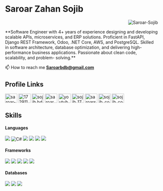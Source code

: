 <h1>Saroar Zahan Sojib</h1>
<p align="right"><img src="https://komarev.com/ghpvc/?username=Saroar-Sojib" alt="Saroar-Sojib" /> </p>
**Software Engineer with 4+ years of experience designing
and developing scalable APIs, microservices, and ERP
solutions. Proficient in FastAPI, Django REST Framework,
Odoo, .NET Core, AWS, and PostgreSQL. Skilled in
software architecture, database optimization, and
delivering high-performance business applications.
Passionate about clean code, scalability, and problem-
solving.**

📫 How to reach me **Saroarbdb@gmail.com**

<h2> Profile Links</h2>
<p align="left">
<a href="https://linkedin.com/in/saroar-zahan-sojib-799ba51a3" target="blank"><img align="center" src="https://raw.githubusercontent.com/rahuldkjain/github-profile-readme-generator/master/src/images/icons/Social/linked-in-alt.svg" alt="saroar-zahan-sojib-799ba51a3" height="30" width="40" /></a>
<a href="https://stackoverflow.com/users/17291181" target="blank"><img align="center" src="https://raw.githubusercontent.com/rahuldkjain/github-profile-readme-generator/master/src/images/icons/Social/stack-overflow.svg" alt="17291181" height="30" width="40" /></a>
<a href="https://fb.com/sojib.bdb" target="blank"><img align="center" src="https://raw.githubusercontent.com/rahuldkjain/github-profile-readme-generator/master/src/images/icons/Social/facebook.svg" alt="sojib.bdb" height="30" width="40" /></a>
<a href="https://instagram.com/saroar_zahan_sojib" target="blank"><img align="center" src="https://raw.githubusercontent.com/rahuldkjain/github-profile-readme-generator/master/src/images/icons/Social/instagram.svg" alt="saroar_zahan_sojib" height="30" width="40" /></a>
<a href="https://www.youtube.com/c/technoprefix" target="blank"><img align="center" src="https://raw.githubusercontent.com/rahuldkjain/github-profile-readme-generator/master/src/images/icons/Social/youtube.svg" alt="youtube.com/c/technoprefix" height="30" width="40" /></a>
<a href="https://www.codechef.com/users/sojib_171" target="blank"><img align="center" src="https://cdn.jsdelivr.net/npm/simple-icons@3.1.0/icons/codechef.svg" alt="sojib_171" height="30" width="40" /></a>
<a href="https://www.hackerrank.com/saroarsojib" target="blank"><img align="center" src="https://raw.githubusercontent.com/rahuldkjain/github-profile-readme-generator/master/src/images/icons/Social/hackerrank.svg" alt="saroarsojib" height="30" width="40" /></a>
<a href="https://codeforces.com/profile/sojib_codebreaker" target="blank"><img align="center" src="https://raw.githubusercontent.com/rahuldkjain/github-profile-readme-generator/master/src/images/icons/Social/codeforces.svg" alt="sojib_codebreaker" height="30" width="40" /></a>
<a href="https://www.leetcode.com/sojib_codebreaker" target="blank"><img align="center" src="https://raw.githubusercontent.com/rahuldkjain/github-profile-readme-generator/master/src/images/icons/Social/leet-code.svg" alt="sojib_codebreaker" height="30" width="40" /></a>
</p>

<h2> Skills </h2>

<h4> Languages </h4>
<span> 
  <img src="https://img.shields.io/badge/Python-3776AB?style=for-the-badge&logo=python&logoColor=white">
  <img src="https://img.shields.io/badge/C%23-239120?style=for-the-badge&logo=csharp&logoColor=white" alt="C#">
  <img src="https://img.shields.io/badge/JavaScript-F7DF1E?style=for-the-badge&logo=javascript&logoColor=black">
  <!--<img src="https://img.shields.io/badge/Go-00ADD8?style=for-the-badge&logo=go&logoColor=white">-->
  <img src="https://img.shields.io/badge/Java-ED8B00?style=for-the-badge&logo=java&logoColor=white">
  <img src="https://img.shields.io/badge/C%2B%2B-00599C?style=for-the-badge&logo=c%2B%2B&logoColor=white">
  <img src="https://img.shields.io/badge/C-00599C?style=for-the-badge&logo=c&logoColor=white">
</span>

<h4> Frameworks </h4>
<span>
  <img src="https://img.shields.io/badge/Django-092E20?style=for-the-badge&logo=django&logoColor=white">
  <img src="https://img.shields.io/badge/DJANGO-REST-ff1709?style=for-the-badge&logo=django&logoColor=white&color=ff1709&labelColor=gray">
  <img src="https://img.shields.io/badge/Fastapi-20232A?style=for-the-badge&logo=fastapi&logoColor=61DAFB">
  <img src="https://img.shields.io/badge/FlaskRESTful-20232A?style=for-the-badge&logo=flaskrestful&logoColor=61DAFB">
  <img src="https://img.shields.io/badge/Odoo15-FF2D20?style=for-the-badge&logo=odoo&logoColor=white">
</span>

<h4> Databases </h4>
<span>
  <img src="https://img.shields.io/badge/MySQL-00000F?style=for-the-badge&logo=mysql&logoColor=white">
  <img src="https://img.shields.io/badge/PostgreSQL-316192?style=for-the-badge&logo=postgresql&logoColor=white">
  <img src="https://img.shields.io/badge/SQLite-07405E?style=for-the-badge&logo=sqlite&logoColor=white">
  <!--<img src="https://img.shields.io/badge/redis-%23DD0031.svg?&style=for-the-badge&logo=redis&logoColor=white">-->
  <!--<img src="https://img.shields.io/badge/rabbitmq-%23FF6600.svg?&style=for-the-badge&logo=rabbitmq&logoColor=white">-->
</span>


